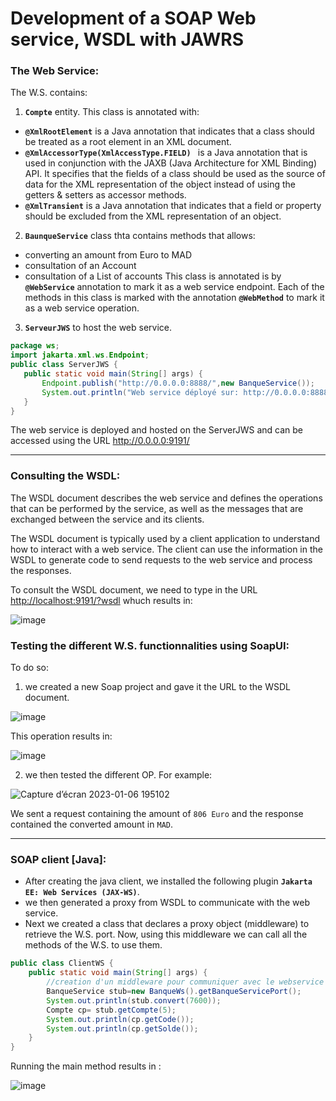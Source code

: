 # Development of a SOAP Web service, WSDL with JAWRS

### The Web Service:
The W.S. contains:

1. **`Compte`** entity. This class is annotated with:
 -  **`@XmlRootElement`** is a Java annotation that indicates that a class should be treated as a root element in an XML document.
 -  **`@XmlAccessorType(XmlAccessType.FIELD) `** is a Java annotation that is used in conjunction with the JAXB (Java Architecture for XML Binding) API. It specifies that the fields of a class should be used as the source of data for the XML representation of the object instead of using the getters & setters as accessor methods.
 -  **`@XmlTransient`** is a Java annotation that indicates that a field or property should be excluded from the XML representation of an object.
 
2. **`BaunqueService`** class thta contains methods that allows:
 - converting an amount from Euro to MAD
 - consultation of an Account
 - consultation of a List of accounts
 This class is annotated is by **`@WebService`** annotation to mark it as a web service endpoint.
 Each of the methods in this class is marked with the annotation **`@WebMethod`** to mark it as a web service operation.
 
 3. **`ServeurJWS`** to host the web service.
 ```java 
 package ws;
import jakarta.xml.ws.Endpoint;
public class ServerJWS {
    public static void main(String[] args) {
        Endpoint.publish("http://0.0.0.0:8888/",new BanqueService());
        System.out.println("Web service déployé sur: http://0.0.0.0:8888/");
    }
}
 ```
The web service is deployed and hosted on the ServerJWS and can be accessed using the URL <http://0.0.0.0:9191/> 
 
---
### Consulting the WSDL:
The WSDL document describes the web service and defines the operations that can be performed by the service, as well as the messages that are exchanged between the service and its clients.

The WSDL document is typically used by a client application to understand how to interact with a web service. The client can use the information in the WSDL to generate code to send requests to the web service and process the responses.

To consult the WSDL document, we need to type in the URL <http://localhost:9191/?wsdl> whuch results in:

![image](https://user-images.githubusercontent.com/84817425/211083586-b878f748-2603-4da0-b81d-422f5b77238a.png)

### Testing the different W.S. functionnalities using SoapUI:

To do so:

1. we created a new Soap project and gave it the URL to the WSDL document.

![image](https://user-images.githubusercontent.com/84817425/211078758-f987166b-64d7-4260-849c-9785be4b531a.png)

This operation results in: 

![image](https://user-images.githubusercontent.com/84817425/211078940-a5a85262-1f64-4b64-a45b-85515cad0552.png)

2. we then tested the different OP. For example:

![Capture d’écran 2023-01-06 195102](https://user-images.githubusercontent.com/84817425/211079635-add01f95-58b9-4f9d-8334-1cabdc1a5ea1.png)

We sent a request containing the amount of `806 Euro` and the response contained the converted amount in `MAD`.

---
### SOAP client [Java]:
- After creating the java client, we installed the following plugin **`Jakarta EE: Web Services (JAX-WS)`**.
- we then generated a proxy from WSDL to communicate with the web service.
- Next we created a class that declares a proxy object (middleware) to retrieve the W.S. port.
Now, using this middleware we can call all the methods of the W.S. to use them.
```java
public class ClientWS {
    public static void main(String[] args) {
        //creation d'un middleware pour communiquer avec le webservice
        BanqueService stub=new BanqueWs().getBanqueServicePort();
        System.out.println(stub.convert(7600));
        Compte cp= stub.getCompte(5);
        System.out.println(cp.getCode());
        System.out.println(cp.getSolde());
    }
}
```
Running the main method results in :

![image](https://user-images.githubusercontent.com/84817425/211083045-eea4868a-1ace-4b40-9f57-1782e1fb487c.png)


